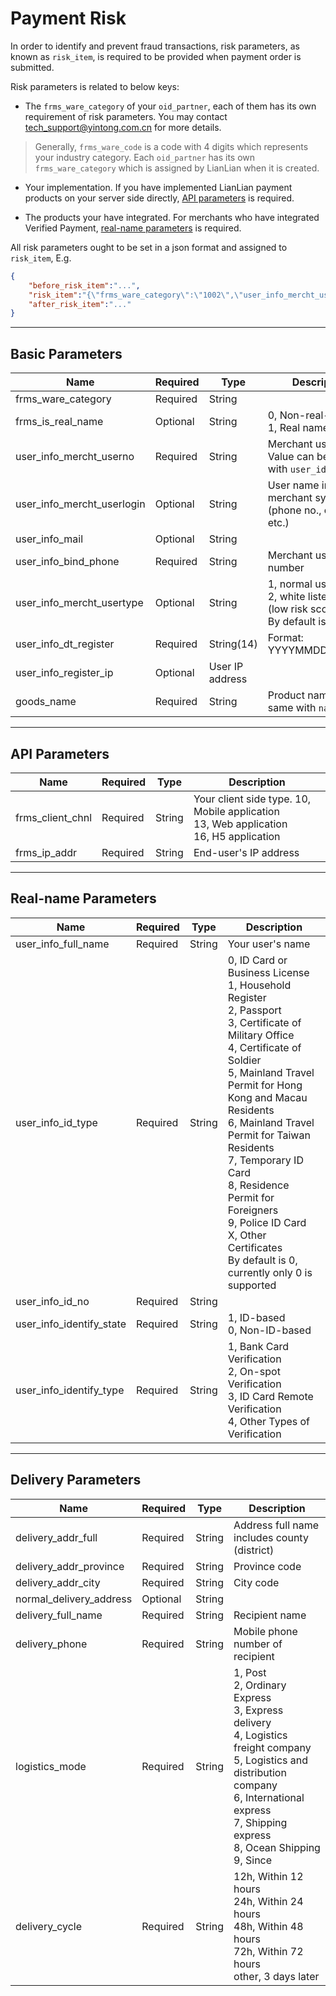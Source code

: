 # Payment Risk

In order to identify and prevent fraud transactions, risk parameters, as known as ```risk_item```, is required to be provided when payment order is submitted. 

Risk parameters is related to below keys:
 
* The ```frms_ware_category``` of your ```oid_partner```, each of them has its own requirement of risk parameters. You may contact [tech_support@yintong.com.cn](mailto:tech_support@yintong.com.cn) for more details.
    
> Generally, ```frms_ware_code``` is a code with 4 digits which represents your industry category. Each ```oid_partner``` has its own ```frms_ware_category``` which is assigned by LianLian when it is created.

* Your implementation. If you have implemented LianLian payment products on your server side directly, [API parameters](#api-parameters) is required.

* The products your have integrated. For merchants who have integrated Verified Payment, [real-name parameters](#real-name-parameters) is required.

All risk parameters ought to be set in a json format and assigned to ```risk_item```, E.g.

```json
{
    "before_risk_item":"...",
    "risk_item":"{\"frms_ware_category\":\"1002\",\"user_info_mercht_userno\":\"...\",\"user_info_mercht_userlogin\":\"\",\"user_info_mail\":\"\",\"user_info_bind_phone\":\"...\",\"user_info_mercht_usertype\":\"\",\"user_info_dt_registe\":\"20180206143300\",\"user_info_register_ip\":\"\",\"user_info_full_name\":\"...\",\"user_info_id_type\":\"0\",\"user_info_id_no\":\"...\",\"user_info_identify_state\":\"0\",\"user_info_identify_type\":\"4\"}",
    "after_risk_item":"..."
}
```

***

## Basic Parameters

|Name|Required|Type|Description|
|---|---|---|---|
|frms_ware_category|Required|String||
|frms_is_real_name|Optional|String| 0, Non-real-name <br> 1, Real name |
|user_info_mercht_userno|Required|String| Merchant user No. Value can be same with ```user_id``` |
|user_info_mercht_userlogin|Optional|String| User name in merchant system (phone no., email, etc.) |
|user_info_mail|Optional|String||
|user_info_bind_phone|Required|String|Merchant user phone number|
|user_info_mercht_usertype|Optional|String|1, normal user <br> 2, white listed user (low risk score) <br> By default is 1|
|user_info_dt_register|Required|String(14)|Format: YYYYMMDDHHMMSS|
|user_info_register_ip|Optional|User IP address |
|goods_name|Required|String| Product name. Can be same with ```name_goods```|

***

## API Parameters

|Name|Required|Type|Description|
|---|---|---|---|
|frms_client_chnl|Required|String| Your client side type. 10, Mobile application <br> 13, Web application <br> 16, H5 application |
|frms_ip_addr|Required|String|End-user's IP address|

***

## Real-name Parameters

|Name|Required|Type|Description|
|---|---|---|---|
|user_info_full_name|Required|String| Your user's name|
|user_info_id_type|Required|String|0, ID Card or Business License <br> 1, Household Register <br> 2, Passport <br> 3, Certificate of Military Office <br> 4, Certificate of Soldier <br> 5, Mainland Travel Permit for Hong Kong and Macau Residents <br> 6, Mainland Travel Permit for Taiwan Residents <br> 7, Temporary ID Card <br> 8, Residence Permit for Foreigners <br> 9, Police ID Card <br> X, Other Certificates <br> By default is 0, currently only 0 is supported |
|user_info_id_no|Required|String||
|user_info_identify_state|Required|String|1, ID-based <br> 0, Non-ID-based|
|user_info_identify_type|Required|String|1, Bank Card Verification <br> 2, On-spot Verification <br> 3, ID Card Remote Verification <br> 4, Other Types of Verification |

***

## Delivery Parameters

|Name|Required|Type|Description|
|---|---|---|---|
|delivery_addr_full|Required|String|Address full name includes county (district)|
|delivery_addr_province|Required|String|Province code |
|delivery_addr_city|Required|String|City code|
|normal_delivery_address|Optional|String||
|delivery_full_name|Required|String|Recipient name |
|delivery_phone|Required|String|Mobile phone number of recipient|
|logistics_mode|Required|String|1, Post <br> 2, Ordinary Express<br> 3, Express delivery <br> 4, Logistics freight company <br> 5, Logistics and distribution company <br> 6, International express <br> 7, Shipping express <br> 8, Ocean Shipping <br>  9, Since |
|delivery_cycle|Required|String|12h, Within 12 hours <br> 24h, Within 24 hours <br> 48h, Within 48 hours <br> 72h, Within 72 hours <br> other, 3 days later |

